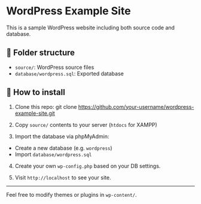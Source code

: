 # WordPress Example Site

This is a sample WordPress website including both source code and database.

## 📁 Folder structure

- `source/`: WordPress source files
- `database/wordpress.sql`: Exported database

## 🚀 How to install

1. Clone this repo:
git clone https://github.com/your-username/wordpress-example-site.git

2. Copy `source/` contents to your server (`htdocs` for XAMPP)

3. Import the database via phpMyAdmin:
- Create a new database (e.g. `wordpress`)
- Import `database/wordpress.sql`

4. Create your own `wp-config.php` based on your DB settings.

5. Visit `http://localhost` to see your site.

---

Feel free to modify themes or plugins in `wp-content/`.
